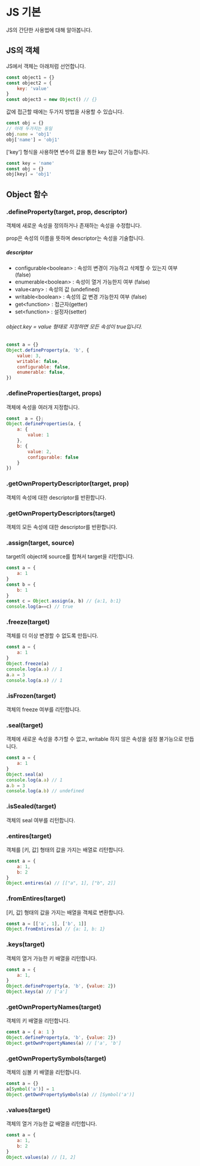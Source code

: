 # JS 기본

JS의 간단한 사용법에 대해 알아봅니다.



## JS의 객체

JS에서 객체는 아래처럼 선언합니다.

```js
const object1 = {}
const object2 = {
    key: 'value'
}
const object3 = new Object() // {}
```



값에 접근할 때에는 두가지 방법을 사용할 수 있습니다.

```js
const obj = {}
// 아래 두가지는 동일
obj.name = 'obj1'
obj['name'] = 'obj1'
```

['key'] 형식을 사용하면 변수의 값을 통한 key 접근이 가능합니다.

```js
const key = 'name'
const obj = {}
obj[key] = 'obj1'
```



## Object 함수



### .defineProperty(target, prop, descriptor)

객체에 새로운 속성을 정의하거나 존재하는 속성을 수정합니다.

prop은 속성의 이름을 뜻하며 descriptor는 속성을 기술합니다.

##### descriptor

- configurable\<boolean> : 속성의 변경이 가능하고 삭제할 수 있는지 여부 (false)
- enumerable\<boolean> : 속성이 열거 가능한지 여부 (false)
- value\<any> : 속성의 값 (undefined)
- writable\<boolean> : 속성의 값 변경 가능한지 여부 (false)
- get\<function> : 접근자(getter)
- set\<function> : 설정자(setter)

###### object.key = value 형태로 지정하면 모든 속성이 true입니다.

```js
const a = {}
Object.defineProperty(a, 'b', {
    value: 3,
    writable: false,
    configurable: false,
    enumerable: false,
})
```





### .defineProperties(target, props)

객체에 속성을 여러개 지정합니다.

```js
const  a = {};
Object.defineProperties(a, {
    a: {
        value: 1
    },
    b: {
        value: 2,
        configurable: false
    }
})
```





### .getOwnPropertyDescriptor(target, prop)

객체의 속성에 대한 descriptor를 반환합니다.



### .getOwnPropertyDescriptors(target)

객체의 모든 속성에 대한 descriptor를 반환합니다.





### .assign(target, source)

target의 object에 source를 합쳐서 target을 리턴합니다.

```js
const a = {
    a: 1
}
const b = {
    b: 1
}
const c = Object.assign(a, b) // {a:1, b:1}
console.log(a==c) // true
```



### .freeze(target)

객체를 더 이상 변경할 수 없도록 만듭니다.

```js
const a = {
    a: 1
}
Object.freeze(a)
console.log(a.a) // 1
a.a = 3
console.log(a.a) // 1
```





### .isFrozen(target)

객체의 freeze 여부를 리턴합니다.





### .seal(target)

객체에 새로운 속성을 추가할 수 없고, writable 하지 않은 속성을 설정 불가능으로 만듭니다.

```js
const a = {
    a: 1
}
Object.seal(a)
console.log(a.a) // 1
a.b = 3
console.log(a.b) // undefined
```





### .isSealed(target)

객체의 seal 여부를 리턴합니다.





### .entires(target)

객체를 [키, 값] 형태의 값을 가지는 배열로 리턴합니다.

```js
const a = {
    a: 1,
    b: 2
}
Object.entires(a) // [["a", 1], ["b", 2]]
```





### .fromEntires(target)

[키, 값] 형태의 값을 가지는 배열을 객체로 변환합니다.

```js
const a = [['a', 1], ['b', 1]]
Object.fromEntires(a) // {a: 1, b: 1}
```





### .keys(target)

객체의 열거 가능한 키 배열을 리턴합니다.

```js
const a = {
    a: 1,
}
Object.defineProperty(a, 'b', {value: 2})
Object.keys(a) // ['a']
```





### .getOwnPropertyNames(target)

객체의 키 배열을 리턴합니다.

```js
const a = { a: 1 }
Object.defineProperty(a, 'b', {value: 2})
Object.getOwnPropertyNames(a) // ['a', 'b']
```





### .getOwnPropertySymbols(target)

객체의 심볼 키 배열을 리턴합니다.

```js
const a = {}
a[Symbol('a')] = 1
Object.getOwnPropertySymbols(a) // [Symbol('a')]
```





### .values(target)

객체의 열거 가능한 값 배열을 리턴합니다.

```js
const a = {
    a: 1,
    b: 2
}
Object.values(a) // [1, 2]
```





